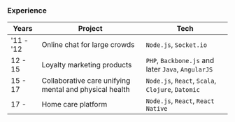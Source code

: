 ### Experience

| Years     | Project                                                | Tech                                                |
| --------- | ------------------------------------------------------ | --------------------------------------------------- |
| '11 - '12 | Online chat for large crowds                           | `Node.js`, `Socket.io`                              |
| 12 - 15   | Loyalty marketing products                             | `PHP`, `Backbone.js` and later `Java`, `AngularJS`  |
| 15 - 17   | Collaborative care unifying mental and physical health | `Node.js`, `React`, `Scala`, `Clojure`, `Datomic`   |
| 17 -      | Home care platform                                     | `Node.js`, `React`, `React Native`                  |
